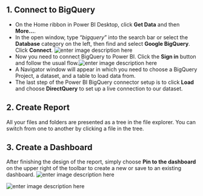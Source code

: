 ## 1. Connect to BigQuery
-   On the Home ribbon in Power BI Desktop, click  **Get Data**  and then  **More…**.
-  In the open window, type “_bigquery_” into the search bar or select the  **Database** category on the left, then find and select  **Google BigQuery**. Click  **Connect**.
![enter image description here](https://blog.coupler.io/wp-content/uploads/2021/08/2-select-google-bigquery.png)
- Now you need to connect BigQuery to Power BI. Click the **Sign in** button and follow the usual flow.![enter image description here](https://blog.coupler.io/wp-content/uploads/2021/08/3-sign-in-google-bigquery.png)
-  A Navigator window will appear in which you need to choose a BigQuery Project, a dataset, and a table to load data from.
- The last step of the Power BI BigQuery connector setup is to click **Load** and choose **DirectQuery** to set up a live connection to our dataset.

## 2. Create Report

All your files and folders are presented as a tree in the file explorer. You can switch from one to another by clicking a file in the tree.

## 3. Create a Dashboard

After finishing the design of the report, simply choose **Pin to the dashboard** on the upper right of the toolbar to create a new or save to an existing dashboard. 
![enter image description here](https://learn.microsoft.com/en-us/power-bi/create-reports/media/service-dashboard-pin-live-tile-from-report/power-bi-pin.png)



![enter image description here](https://learn.microsoft.com/en-us/power-bi/create-reports/media/service-dashboard-pin-live-tile-from-report/pbi-pin-live-page-dialog.png)
